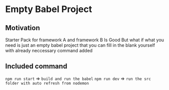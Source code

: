 # Empty Babel Project

## Motivation

Starter Pack for framework A and framework B Is Good
But what if what you need is just an empty babel project that
you can fill in the blank yourself with already neccessary command added

## Included command

`npm run start` => `build and run the babel`
`npm run dev` => `run the src folder with auto refresh from nodemon`
